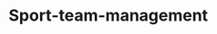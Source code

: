 # Sport-team-management
<!--
Bienvenue dans notre site de gestion d'une équipe de sport !
Nom d'utilisateur : brice
Mot de passe : iutinfo
Enseignants : ARNAULT Brice & BROISIN Julien
Étudiants : ANRIFOU Amdjad & PREMI Carl
-->